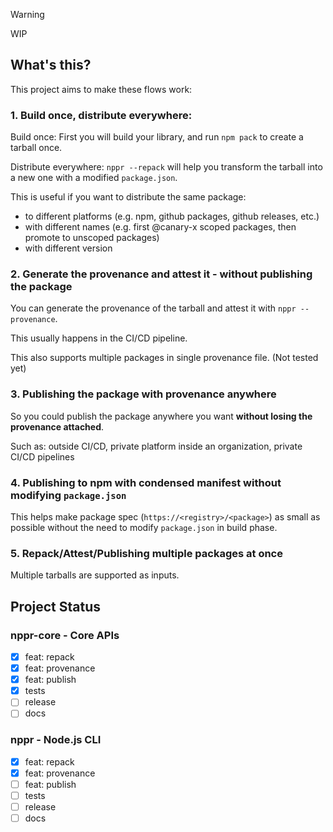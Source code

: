 > [!WARNING]
> WIP

## What's this?

This project aims to make these flows work:

### 1. Build once, distribute everywhere:

Build once: First you will build your library, and run `npm pack` to create a tarball once.

Distribute everywhere: `nppr --repack` will help you transform the tarball into a new one with a modified `package.json`.

This is useful if you want to distribute the same package:

- to different platforms (e.g. npm, github packages, github releases, etc.)
- with different names (e.g. first @canary-x scoped packages, then promote to unscoped packages)
- with different version

### 2. Generate the provenance and attest it - without publishing the package

You can generate the provenance of the tarball and attest it with `nppr --provenance`.

This usually happens in the CI/CD pipeline.

This also supports multiple packages in single provenance file. (Not tested yet)

### 3. Publishing the package with provenance anywhere

So you could publish the package anywhere you want **without losing the provenance attached**.

Such as: outside CI/CD, private platform inside an organization, private CI/CD pipelines

### 4. Publishing to npm with condensed manifest without modifying `package.json`

This helps make package spec (`https://<registry>/<package>`) as small as possible without the need to modify `package.json` in build phase.

### 5. Repack/Attest/Publishing multiple packages at once

Multiple tarballs are supported as inputs.


## Project Status

### nppr-core - Core APIs

- [x] feat: repack
- [x] feat: provenance
- [x] feat: publish
- [x] tests
- [ ] release
- [ ] docs

### nppr - Node.js CLI

- [x] feat: repack
- [x] feat: provenance
- [ ] feat: publish
- [ ] tests
- [ ] release
- [ ] docs
